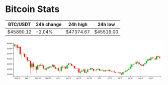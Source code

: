 # Bitcoin Stats

BTC/USDT|24h change|24h high|24h low|
|---|---|---|---|
|$45890.12|-2.04%|$47374.67|$45519.00|

<img src="./chart.svg">
